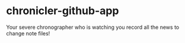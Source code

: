 # chronicler-github-app
Your severe chronographer who is watching you record all the news to change note files!
